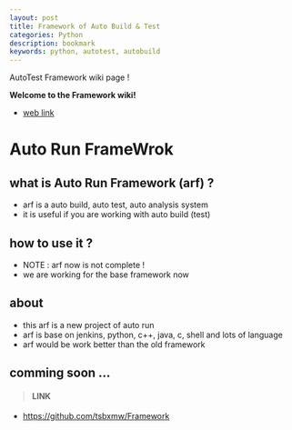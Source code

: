 ```yaml
---
layout: post
title: Framework of Auto Build & Test
categories: Python
description: bookmark
keywords: python, autotest, autobuild
---
```


AutoTest Framework wiki page !

**Welcome to the Framework wiki!**

* [web link](http://mengweibbs.cn/Framework)

# Auto Run FrameWrok

## what is Auto Run Framework (arf) ?

* arf is a auto build, auto test, auto analysis system
* it is useful if you are working with auto build (test)

## how to use it ?

* NOTE : arf now is not complete !
* we are working for the base framework now

## about

* this arf is a new project of auto run
* arf is base on jenkins, python, c++, java, c, shell and lots of language
* arf would be work better than the old framework 

## comming soon ...



> #### LINK

* https://github.com/tsbxmw/Framework
